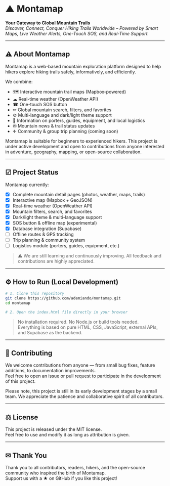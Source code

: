 # ▲ Montamap

**Your Gateway to Global Mountain Trails**  
_Discover, Connect, Conquer Hiking Trails Worldwide – Powered by Smart Maps, Live Weather Alerts, One-Touch SOS, and Real-Time Support._

---

## ⚠ About Montamap

Montamap is a web-based mountain exploration platform designed to help hikers explore hiking trails safely, informatively, and efficiently.

We combine:
- 🗺 Interactive mountain trail maps (Mapbox-powered)
- ☁ Real-time weather (OpenWeather API)
- ☎ One-touch SOS button
- ✏ Global mountain search, filters, and favorites
- ⚙ Multi-language and dark/light theme support
- 👥 Information on porters, guides, equipment, and local logistics
- ✉ Mountain news & trail status updates
- ✈ Community & group trip planning (coming soon)

Montamap is suitable for beginners to experienced hikers. This project is under active development and open to contributions from anyone interested in adventure, geography, mapping, or open-source collaboration.

---

## ☑ Project Status

Montamap currently:
- [x] Complete mountain detail pages (photos, weather, maps, trails)
- [x] Interactive map (Mapbox + GeoJSON)
- [x] Real-time weather (OpenWeather API)
- [x] Mountain filters, search, and favorites
- [x] Dark/light theme & multi-language support
- [x] SOS button & offline map (experimental)
- [x] Database integration (Supabase)
- [ ] Offline routes & GPS tracking  
- [ ] Trip planning & community system  
- [ ] Logistics module (porters, guides, equipment, etc.)

> ⚠ We are still learning and continuously improving. All feedback and contributions are highly appreciated.

---

## ⚙ How to Run (Local Development)

```bash
# 1. Clone this repository
git clone https://github.com/ademiando/montamap.git
cd montamap

# 2. Open the index.html file directly in your browser
```

> No installation required. No Node.js or build tools needed.  
> Everything is based on pure HTML, CSS, JavaScript, external APIs, and Supabase as the backend.

---

## 👥 Contributing

We welcome contributions from anyone — from small bug fixes, feature additions, to documentation improvements.  
Feel free to open an issue or pull request to participate in the development of this project.

Please note, this project is still in its early development stages by a small team. We appreciate the patience and collaborative spirit of all contributors.

---

## ⚖ License

This project is released under the MIT license.  
Feel free to use and modify it as long as attribution is given.

---

## ✉ Thank You

Thank you to all contributors, readers, hikers, and the open-source community who inspired the birth of Montamap.  
Support us with a ★ on GitHub if you like this project!
